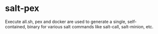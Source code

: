 # salt-pex

Execute all.sh, pex and docker are used to generate a single, self-contained, binary for various salt commands like salt-call, salt-minion, etc.
